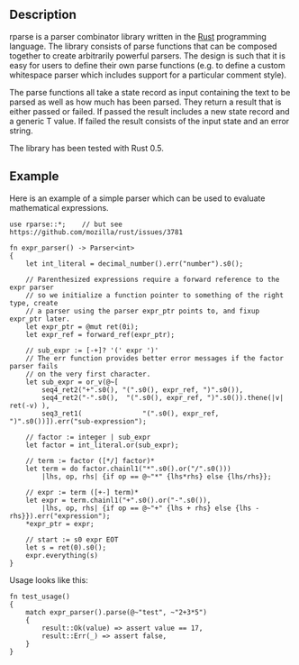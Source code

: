 ## Description
rparse is a parser combinator library written in the [Rust](http://www.rust-lang.org) programming
language. The library consists of parse functions that can be composed together to create arbitrarily 
powerful parsers. The design is such that it is easy for users to define their own parse functions (e.g. 
to define a custom whitespace parser which includes support for a particular comment style).

The parse functions all take a state record as input containing the text to be parsed as well as how much 
has been parsed. They return a result that is either passed or failed. If passed the result includes a new 
state record and a generic T value. If failed the result consists of the input state and an error string.

The library has been tested with Rust 0.5.

## Example
Here is an example of a simple parser which can be used to evaluate mathematical expressions.

    use rparse::*;    // but see https://github.com/mozilla/rust/issues/3781
    
    fn expr_parser() -> Parser<int>
    {
        let int_literal = decimal_number().err("number").s0();
        
        // Parenthesized expressions require a forward reference to the expr parser
        // so we initialize a function pointer to something of the right type, create
        // a parser using the parser expr_ptr points to, and fixup expr_ptr later.
        let expr_ptr = @mut ret(0i);
        let expr_ref = forward_ref(expr_ptr);
        
        // sub_expr := [-+]? '(' expr ')'
        // The err function provides better error messages if the factor parser fails
        // on the very first character.
        let sub_expr = or_v(@~[
            seq4_ret2("+".s0(), "(".s0(), expr_ref, ")".s0()),
            seq4_ret2("-".s0(),  "(".s0(), expr_ref, ")".s0()).thene(|v| ret(-v) ),
            seq3_ret1(               "(".s0(), expr_ref, ")".s0())]).err("sub-expression");
        
        // factor := integer | sub_expr
        let factor = int_literal.or(sub_expr);
        
        // term := factor ([*/] factor)*
        let term = do factor.chainl1("*".s0().or("/".s0()))
            |lhs, op, rhs| {if op == @~"*" {lhs*rhs} else {lhs/rhs}};
        
        // expr := term ([+-] term)*
        let expr = term.chainl1("+".s0().or("-".s0()),
            |lhs, op, rhs| {if op == @~"+" {lhs + rhs} else {lhs - rhs}}).err("expression");
        *expr_ptr = expr;
        
        // start := s0 expr EOT
        let s = ret(0).s0();
        expr.everything(s)
    }

Usage looks like this:

    fn test_usage()
    {
        match expr_parser().parse(@~"test", ~"2+3*5")
        {
            result::Ok(value) => assert value == 17,
            result::Err(_) => assert false,
        }
    }
